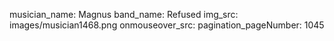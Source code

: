 musician_name: Magnus
band_name: Refused
img_src: images/musician1468.png
onmouseover_src: 
pagination_pageNumber: 1045
